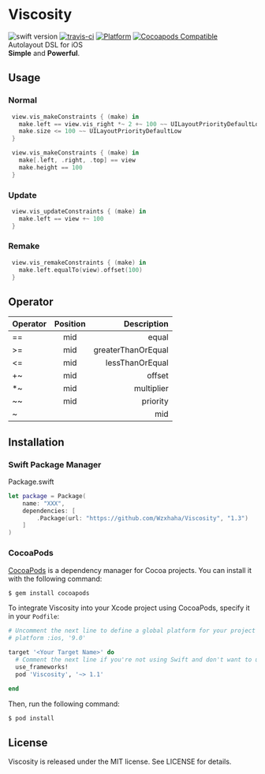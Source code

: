 # Viscosity
![swift version](https://img.shields.io/badge/Language-Swift3-blue.svg)
[![travis-ci](https://travis-ci.org/Wzxhaha/Viscosity.svg?branch=master)](https://travis-ci.org/Wzxhaha/Viscosity)
[![Platform](https://img.shields.io/cocoapods/p/Viscosity.svg?style=flat)](https://github.com/Wzxhaha/Viscosity)
[![Cocoapods Compatible](https://img.shields.io/cocoapods/v/Viscosity.svg)](https://cocoapods.org/pods/Viscosity)
<br/>
Autolayout DSL for iOS <br/>
**Simple** and **Powerful**.

## Usage

### Normal

```swift
 view.vis_makeConstraints { (make) in
   make.left == view.vis_right *~ 2 +~ 100 ~~ UILayoutPriorityDefaultLow ~| true
   make.size <= 100 ~~ UILayoutPriorityDefaultLow
 }
```

```swift
 view.vis_makeConstraints { (make) in
   make[.left, .right, .top] == view
   make.height == 100
 }
```

### Update

```swift
 view.vis_updateConstraints { (make) in
   make.left == view +~ 100
 }
```

### Remake
```swift
 view.vis_remakeConstraints { (make) in
   make.left.equalTo(view).offset(100)
 }
```

## Operator

| Operator | Position | Description |
| ---------|:--------:| -----------:|
| == | mid | equal |
| >= | mid | greaterThanOrEqual |
| <= | mid | lessThanOrEqual |
| +~ | mid | offset |
| *~ | mid | multiplier |
| ~~ | mid | priority |
| ~| | mid | isActive |


## Installation

### Swift Package Manager

Package.swift
```swift
let package = Package(
    name: "XXX",
    dependencies: [
        .Package(url: "https://github.com/Wzxhaha/Viscosity", "1.3")
    ]
)
```

### CocoaPods

[CocoaPods](http://cocoapods.org) is a dependency manager for Cocoa projects. You can install it with the following command:

```bash
$ gem install cocoapods
```

To integrate Viscosity into your Xcode project using CocoaPods, specify it in your `Podfile`:

```ruby
# Uncomment the next line to define a global platform for your project
# platform :ios, '9.0'

target '<Your Target Name>' do
  # Comment the next line if you're not using Swift and don't want to use dynamic frameworks
  use_frameworks!
  pod 'Viscosity', '~> 1.1'

end
```

Then, run the following command:

```bash
$ pod install
```

## License
Viscosity is released under the MIT license. See LICENSE for details.
